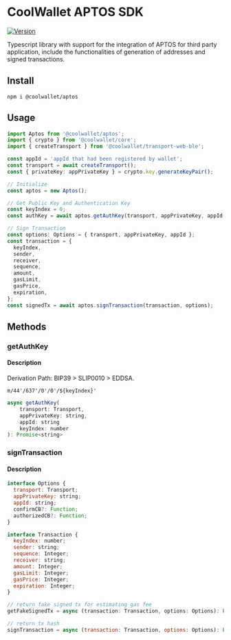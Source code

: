 # CoolWallet APTOS SDK

[![Version](https://img.shields.io/npm/v/@coolwallet/aptos)](https://www.npmjs.com/package/@coolwallet/aptos)

Typescript library with support for the integration of APTOS for third party application, include the functionalities of generation of addresses and signed transactions.

## Install

```shell
npm i @coolwallet/aptos
```

## Usage

```typescript
import Aptos from '@coolwallet/aptos';
import { crypto } from '@coolwallet/core';
import { createTransport } from '@coolwallet/transport-web-ble';

const appId = 'appId that had been registered by wallet';
const transport = await createTransport();
const { privateKey: appPrivateKey } = crypto.key.generateKeyPair();

// Initialize
const aptos = new Aptos();

// Get Public Key and Authentication Key
const keyIndex = 0;
const authKey = await aptos.getAuthKey(transport, appPrivateKey, appId, keyIndex);

// Sign Transaction
const options: Options = { transport, appPrivateKey, appId };
const transaction = {
  keyIndex,
  sender,
  receiver,
  sequence,
  amount,
  gasLimit,
  gasPrice,
  expiration,
};
const signedTx = await aptos.signTransaction(transaction, options);
```

## Methods

### getAuthKey

#### Description

Derivation Path: BIP39 > SLIP0010 > EDDSA.

```none
m/44'/637'/0'/0'/${keyIndex}'
````

```javascript
async getAuthKey(
    transport: Transport,
    appPrivateKey: string,
    appId: string
    keyIndex: number
): Promise<string>
```

### signTransaction

#### Description

```javascript
interface Options {
  transport: Transport;
  appPrivateKey: string;
  appId: string;
  confirmCB?: Function;
  authorizedCB?: Function;
}

interface Transaction {
  keyIndex: number;
  sender: string;
  sequence: Integer;
  receiver: string;
  amount: Integer;
  gasLimit: Integer;
  gasPrice: Integer;
  expiration: Integer;
}

// return fake signed tx for estimating gas fee
getFakeSignedTx = async (transaction: Transaction, options: Options): Promise<string> => {

// return tx hash
signTransaction = async (transaction: Transaction, options: Options): Promise<string> => {

```
